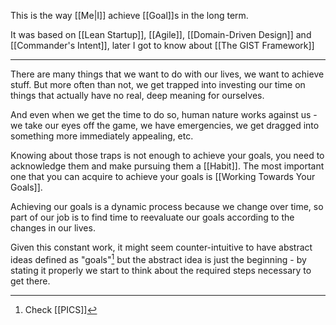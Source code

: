 This is the way [[Me|I]] achieve [[Goal]]s in the long term.

It was based on [[Lean Startup]], [[Agile]], [[Domain-Driven Design]] and [[Commander's Intent]], later I got to know about [[The GIST Framework]]

---

There are many things that we want to do with our lives, we want to achieve stuff. But more often than not, we get trapped into investing our time on things that actually have no real, deep meaning for ourselves.

And even when we get the time to do so, human nature works against us - we take our eyes off the game, we have emergencies, we get dragged into something more immediately appealing, etc.

Knowing about those traps is not enough to achieve your goals, you need to acknowledge them and make pursuing them a [[Habit]]. The most important one that you can acquire to achieve your goals is [[Working Towards Your Goals]].

Achieving our goals is a dynamic process because we change over time, so part of our job is to find time to reevaluate our goals according to the changes in our lives.

Given this constant work, it might seem counter-intuitive to have abstract ideas defined as "goals"[^1] but the abstract idea is just the beginning - by stating it properly we start to think about the required steps necessary to get there.

[^1]: Check [[PICS]]